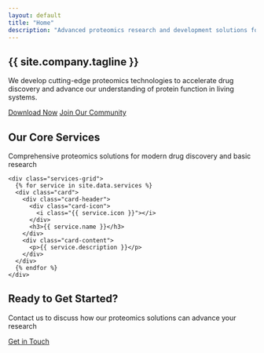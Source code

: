 ```yaml
---
layout: default
title: "Home"
description: "Advanced proteomics research and development solutions for scientific discovery"
---
```


<section class="hero">
  <div class="container">
    <h1>{{ site.company.tagline }}</h1>
    <p class="hero-subtitle">
      We develop cutting-edge proteomics technologies to accelerate drug discovery and advance our understanding of protein function in living systems.
    </p>
    <div class="hero-actions">
      <a href="{{ '/download/' | relative_url }}" class="btn btn-large">Download Now</a>
      <a href="https://github.com/bionsight/SynapSpec/discussions" class="btn btn-large" target="_blank" rel="noopener">Join Our Community</a>
    </div>
  </div>
</section>

<section class="py-xl">
  <div class="container">
    <div class="section-header">
      <h2>Our Core Services</h2>
      <p class="section-subtitle">
        Comprehensive proteomics solutions for modern drug discovery and basic research
      </p>
    </div>

    <div class="services-grid">
      {% for service in site.data.services %}
      <div class="card">
        <div class="card-header">
          <div class="card-icon">
            <i class="{{ service.icon }}"></i>
          </div>
          <h3>{{ service.name }}</h3>
        </div>
        <div class="card-content">
          <p>{{ service.description }}</p>
        </div>
      </div>
      {% endfor %}
    </div>
  </div>
</section>

<section class="py-xl highlight-section">
  <div class="container text-center">
    <div class="section-header">
      <h2>Ready to Get Started?</h2>
      <p class="section-subtitle">
        Contact us to discuss how our proteomics solutions can advance your research
      </p>
    </div>
    <a href="{{ '/contact/' | relative_url }}" class="btn btn-large btn-accent">Get in Touch</a>
  </div>
</section>
